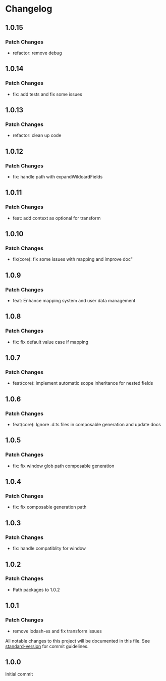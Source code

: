 # Changelog

## 1.0.15

### Patch Changes

- refactor: remove debug

## 1.0.14

### Patch Changes

- fix: add tests and fix some issues

## 1.0.13

### Patch Changes

- refactor: clean up code

## 1.0.12

### Patch Changes

- fix: handle path with expandWildcardFields

## 1.0.11

### Patch Changes

- feat: add context as optional for transform

## 1.0.10

### Patch Changes

- fix(core): fix some issues with mapping and improve doc"

## 1.0.9

### Patch Changes

- feat: Enhance mapping system and user data management

## 1.0.8

### Patch Changes

- fix: fix default value case if mapping

## 1.0.7

### Patch Changes

- feat(core): implement automatic scope inheritance for nested fields

## 1.0.6

### Patch Changes

- feat(core): Ignore .d.ts files in composable generation and update docs

## 1.0.5

### Patch Changes

- fix: fix window glob path composable generation

## 1.0.4

### Patch Changes

- fix: fix composable generation path

## 1.0.3

### Patch Changes

- fix: handle compatiblity for window

## 1.0.2

### Patch Changes

- Path packages to 1.0.2

## 1.0.1

### Patch Changes

- remove lodash-es and fix transform issues

All notable changes to this project will be documented in this file. See [standard-version](https://github.com/conventional-changelog/standard-version) for commit guidelines.

## 1.0.0

Initial commit
